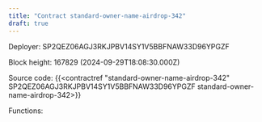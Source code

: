 ```yaml
---
title: "Contract standard-owner-name-airdrop-342"
draft: true
---
```

Deployer: SP2QEZ06AGJ3RKJPBV14SY1V5BBFNAW33D96YPGZF


 



Block height: 167829 (2024-09-29T18:08:30.000Z)

Source code: {{<contractref "standard-owner-name-airdrop-342" SP2QEZ06AGJ3RKJPBV14SY1V5BBFNAW33D96YPGZF standard-owner-name-airdrop-342>}}

Functions:


